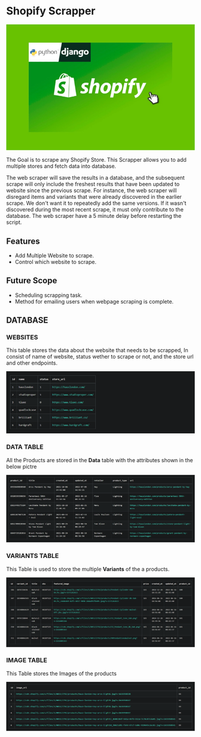 # Shopify Scrapper

!["cover"](./project-photos/shopify-img.jpg)

The Goal is to scrape any Shopify Store. This Scrapper allows you to add multiple stores and fetch data into database.

The web scraper will save the results in a database, and the subsequent scrape will only include the freshest results that have been updated to website since the previous scrape. For instance, the web scraper will disregard items and variants that were already discovered in the earlier scrape. We don't want it to repeatedly add the same versions. If it wasn't discovered during the most recent scrape, it must only contribute to the database. The web scraper have a 5 minute delay before restarting the script.


## Features
- Add Multiple Website to scrape.
- Control which website to scrape.

## Future Scope
- Scheduling scrapping task.
- Method for emailing users when webpage scraping is complete.


## DATABASE

### WEBSITES
This table stores the data about the website that needs to be scrapped, In consist of name of website, status wether to scrape or not, and the store url and other endpoints.

![Website](./project-photos/websites_1.png)

### DATA TABLE
All the Products are stored in the **Data** table with the attributes shown in the below pictre

![Data](./project-photos/data_1.png)

### VARIANTS TABLE
This Table is used to store the multiple **Variants** of the a products. 

![Variants](./project-photos/variant_1.png)

### IMAGE TABLE
This Table stores the Images of the products

![Image](./project-photos/image_1.png)



